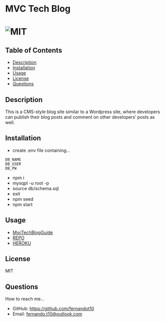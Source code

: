 # MVC Tech Blog

  # ![MIT](https://img.shields.io/badge/license-MIT-blue/style=plastic)

  ## Table of Contents
  - [Description](#description)
  - [Installation](#install)
  - [Usage](#usage)
  - [License](#license)
  - [Questions](#questions)
  

  ## Description

  This is a CMS-style blog site similar to a Wordpress site, where developers can publish their blog posts and comment on other developers’ posts as well.

  ## Installation

  - create .env file containing...
  ```
  DB_NAME
  DB_USER
  DB_PW 
  ```
  - npm i 
  - mysqpl -u root -p 
  - source db/schema.sql
  - exit
  - npm seed
  - npm start 
  

  ## Usage

  - [MvcTechBlogGuide]()
  - [REPO](https://github.com/fernandot10/MVCTechBlog)
  - [HEROKU](https://mvc-tech-blog-ft.herokuapp.com/)

  ## License 
  MIT
  
  ## Questions
  How to reach me...
  - GitHub: https://github.com/fernandot10
  - Email: fernando.t10@outlook.com

  